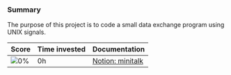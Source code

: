 ### Summary
The purpose of this project is to code a small data exchange program
using UNIX signals.

| Score | Time invested | Documentation |
|-------|---------------|---------------|
| ![0%](https://progess-bar.dev/125) | 0h | [Notion: minitalk](https://www.notion.so/62c2132e1d8b4014b455c4527ea59013?v=958e043a71574af682dc7439bd7bc09e&pvs=4) |
